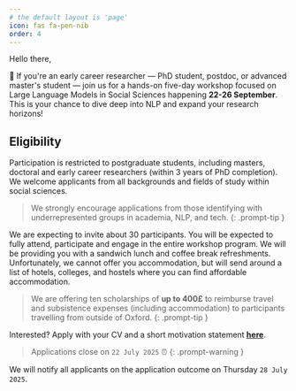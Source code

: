 ```yaml
---
# the default layout is 'page'
icon: fas fa-pen-nib
order: 4
---
```


Hello there,

👀 If you're an early career researcher — PhD student, postdoc, or advanced master's student — join us for a hands-on five-day workshop focused on Large Language Models in Social Sciences happening **22-26 September**. This is your chance to dive deep into NLP and expand your research horizons!

## Eligibility
Participation is restricted to postgraduate students, including masters, doctoral and early career researchers (within 3 years of PhD completion). We welcome applicants from all backgrounds and fields of study within social sciences.

> We strongly encourage applications from those identifying with underrepresented groups in academia, NLP, and tech.
{: .prompt-tip }

We are expecting to invite about 30 participants. You will be expected to fully attend, participate and engage in the entire workshop program. We will be providing you with a sandwich lunch and coffee break refreshments. Unfortunately, we cannot offer you accommodation, but will send around a list of hotels, colleges, and hostels where you can find affordable accommodation. 

> We are offering ten scholarships of **up to 400£** to reimburse travel and subsistence expenses (including accommodation) to participants travelling from outside of Oxford.
{: .prompt-tip }

Interested? Apply with your CV and a short motivation statement [**here**](https://forms.gle/iPEBtZvTX9D86fkL9).
> Applications close on `22 July 2025` ⏰
{: .prompt-warning }

We will notify all applicants on the application outcome on Thursday `28 July 2025`.


